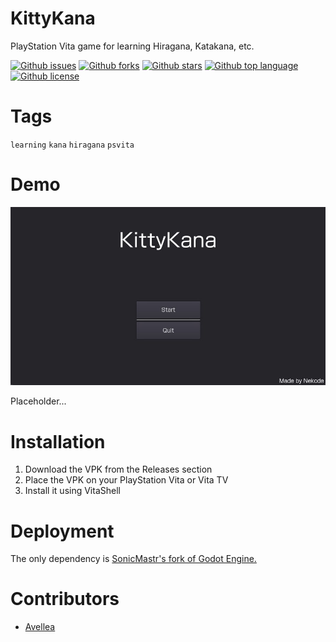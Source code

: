 # KittyKana

<!-- # Short Description -->

PlayStation Vita game for learning Hiragana, Katakana, etc.

<!-- # Badges -->

[![Github issues](https://img.shields.io/github/issues/Team-Nekode/KittyKana)](https://github.com/Team-Nekode/KittyKana/issues)
[![Github forks](https://img.shields.io/github/forks/Team-Nekode/KittyKana)](https://github.com/Team-Nekode/KittyKana/network/members)
[![Github stars](https://img.shields.io/github/stars/Team-Nekode/KittyKana)](https://github.com/Team-Nekode/KittyKana/stargazers)
[![Github top language](https://img.shields.io/github/languages/top/Team-Nekode/KittyKana)](https://github.com/Team-Nekode/KittyKana/)
[![Github license](https://img.shields.io/github/license/Team-Nekode/KittyKana)](https://github.com/Team-Nekode/KittyKana/)

# Tags

`learning` `kana` `hiragana` `psvita`

# Demo

![Demo](Assets/Images/file-0.jpeg)

Placeholder...

# Installation

1. Download the VPK from the Releases section
2. Place the VPK on your PlayStation Vita or Vita TV
3. Install it using VitaShell

# Deployment

The only dependency is [SonicMastr's fork of Godot Engine.](https://github.com/SonicMastr/godot)

# Contributors

- [Avellea](https://github.com/Avellea)

<!-- CREATED_BY_LEADYOU_README_GENERATOR -->